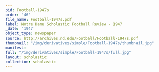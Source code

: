 ```yaml
---
pid: Football-1947s
order: '46'
file_name: Football-1947s.pdf
label: Notre Dame Scholastic Football Review - 1947
_date: '1947'
object_type: newspaper
source: http://archives.nd.edu/Football/Football-1947s.pdf
thumbnail: "/img/derivatives/simple/Football-1947s/thumbnail.jpg"
manifest:
full: "/img/derivatives/simple/Football-1947s/full.jpg"
layout: scholastic
collection: scholastic
---
```

